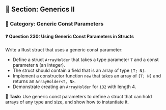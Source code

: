 ## 📘 Section: Generics II  
### 🔹 Category: Generic Const Parameters  
#### ❓ Question 230: Using Generic Const Parameters in Structs

Write a Rust struct that uses a generic const parameter:

- Define a struct `ArrayHolder` that takes a type parameter `T` and a const parameter `N` (an integer).
- The struct should contain a field that is an array of type `[T; N]`.
- Implement a constructor function `new` that takes an array of `[T; N]` and returns an `ArrayHolder<T, N>`.
- Demonstrate creating an `ArrayHolder` for `i32` with length 4.

🔧 **Task:** Use generic const parameters to define a struct that can hold arrays of any type and size, and show how to instantiate it.
